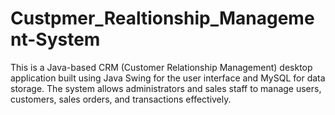 # Custpmer_Realtionship_Management-System
This is a Java-based CRM (Customer Relationship Management) desktop application built using Java Swing for the user interface and MySQL for data storage. The system allows administrators and sales staff to manage users, customers, sales orders, and transactions effectively.
